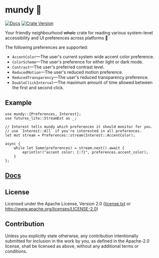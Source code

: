 # mundy 🐋

[![Docs](https://img.shields.io/docsrs/mundy/latest)](https://docs.rs/mundy)
[![Crate Version](https://img.shields.io/crates/v/mundy)](https://crates.io/crates/mundy)

Your friendly neighbourhood ~~whale~~ crate for reading various system-level
accessibility and UI preferences across platforms 🐋

The following preferences are supported:
* `AccentColor`—The user's current system wide accent color preference.
* `ColorScheme`—The user's preference for either light or dark mode.
* `Contrast`—The user's preferred contrast level.
* `ReducedMotion`—The user's reduced motion preference.
* `ReducedTransparency`—The user's reduced transparency preference.
* `DoubleClickInterval`—The maximum amount of time allowed between the first and second click.

## Example
```rust,no_run
use mundy::{Preferences, Interest};
use futures_lite::StreamExt as _;

// Interest tells mundy which preferences it should monitor for you.
// use `Interest::All` if you're interested in all preferences.
let mut stream = Preferences::stream(Interest::AccentColor);

async {
    while let Some(preferences) = stream.next().await {
        eprintln!("accent color: {:?}", preferences.accent_color);
    }
};
```

## [Docs](https://docs.rs/mundy)

## License
Licensed under the Apache License, Version 2.0 ([license.txt](license.txt) or <http://www.apache.org/licenses/LICENSE-2.0>)

## Contribution
Unless you explicitly state otherwise, any contribution intentionally submitted
for inclusion in the work by you, as defined in the Apache-2.0 license, shall be
licensed as above, without any additional terms or conditions.
